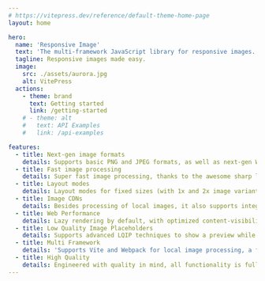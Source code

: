```yaml
---
# https://vitepress.dev/reference/default-theme-home-page
layout: home

hero:
  name: 'Responsive Image'
  text: 'The multi-framework JavaScript library for responsive images.'
  tagline: Responsive images made easy.
  image:
    src: ./assets/aurora.jpg
    alt: VitePress
  actions:
    - theme: brand
      text: Getting started
      link: /getting-started
    # - theme: alt
    #   text: API Examples
    #   link: /api-examples

features:
  - title: Next-gen image formats
    details: Supports basic PNG and JPEG formats, as well as next-gen WebP and AVIF, for best image quality at low file sizes.
  - title: Fast image processing
    details: Super fast image processing, thanks to the awesome sharp library.
  - title: Layout modes
    details: Layout modes for fixed sizes (with 1x and 2x image variants) as well as responsive layouts (srcset with optimized image sizes across all devices).
  - title: Image CDNs
    details: Besides processing of local images, it also supports integrating remote images from <b>image CDNs</b> like Cloudinary or imgix using a versatile image provider abstraction
  - title: Web Performance
    details: Lazy rendering by default, with optimized content-visibility and decoding settings and optimized markup, to prevent CLS (Cumulative Layout Shift), a core Web Vital and Lighthouse metric.
  - title: Low Quality Image Placeholders
    details: Supports advanced LQIP techniques to show a preview while loading, using different configurable strategies like a blurry low-res image, BlurHash or a simple dominant color.
  - title: Multi Framework
    details: 'Supports Vite and Webpack for local image processing, a framework-agnostic core and components for multiple frontend frameworks: Ember.js and more in the future.'
  - title: High Quality
    details: Engineered with quality in mind, all functionality is fully tested (unit and integration tests), packages ship with native TypeScript types.
---
```

